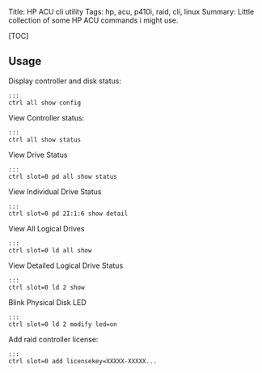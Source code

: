 Title: HP ACU cli utility 
Tags: hp, acu, p410i, raid, cli, linux
Summary: Little collection of some HP ACU commands i might use.

[TOC]

## Usage

Display controller and disk status:

    :::
    ctrl all show config

View Controller status:

    :::
    ctrl all show status

View Drive Status

    ::: 
    ctrl slot=0 pd all show status

View Individual Drive Status

    :::
    ctrl slot=0 pd 2I:1:6 show detail

View All Logical Drives

    :::
    ctrl slot=0 ld all show

View Detailed Logical Drive Status

    :::
    ctrl slot=0 ld 2 show

Blink Physical Disk LED

    ::: 
    ctrl slot=0 ld 2 modify led=on

Add raid controller license:

    :::
    ctrl slot=0 add licensekey=XXXXX-XXXXX...
